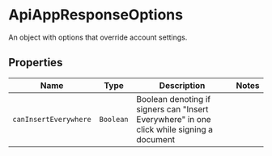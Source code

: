 

# ApiAppResponseOptions

An object with options that override account settings.

## Properties

Name | Type | Description | Notes
------------ | ------------- | ------------- | -------------
| `canInsertEverywhere` | ```Boolean``` |  Boolean denoting if signers can &quot;Insert Everywhere&quot; in one click while signing a document  |  |



